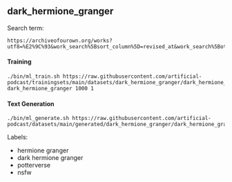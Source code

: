 ## dark_hermione_granger

Search term:

```
https://archiveofourown.org/works?utf8=%E2%9C%93&work_search%5Bsort_column%5D=revised_at&work_search%5Bother_tag_names%5D=&work_search%5Bexcluded_tag_names%5D=&work_search%5Bcrossover%5D=&work_search%5Bcomplete%5D=T&work_search%5Bwords_from%5D=20000&work_search%5Bwords_to%5D=&work_search%5Bdate_from%5D=&work_search%5Bdate_to%5D=&work_search%5Bquery%5D=&work_search%5Blanguage_id%5D=en&commit=Sort+and+Filter&tag_id=Dark+Hermione+Granger
```

#### Training

```shell
./bin/ml_train.sh https://raw.githubusercontent.com/artificial-podcast/trainingsets/main/datasets/dark_hermione_granger/dark_hermione_granger.txt dark_hermione_granger 1000 1
```

#### Text Generation

```shell
./bin/ml_generate.sh https://raw.githubusercontent.com/artificial-podcast/datasets/main/generated/dark_hermione_granger/dark_hermione_granger_2.yaml
```


Labels:
* hermione granger
* dark hermione granger
* potterverse
* nsfw
